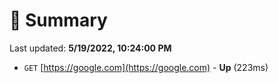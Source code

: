 # 📖 Summary
Last updated: **5/19/2022, 10:24:00 PM**

- `GET` [https://google.com](https://google.com) - **Up** (223ms)
